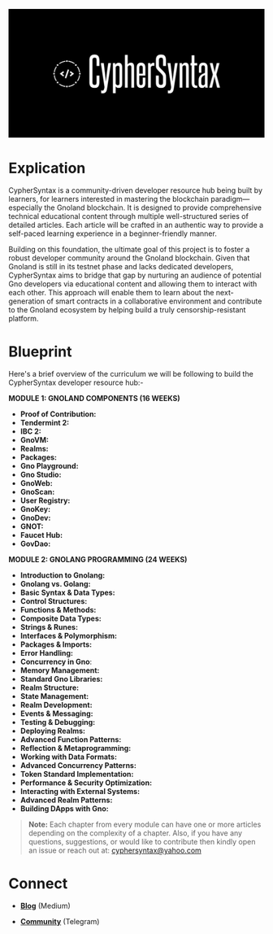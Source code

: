 ![Alt Image](https://github.com/Danish-Mahboob/CypherSyntax/blob/59c7984cfa85a5f215d67bdd50527b515f7880ed/Banner.jpg)
# Explication
CypherSyntax is a community-driven developer resource hub being built by learners, for learners interested in mastering the blockchain paradigm—especially the Gnoland blockchain. It is designed to provide comprehensive technical educational content through multiple well-structured series of detailed articles. Each article will be crafted in an authentic way to provide a self-paced learning experience in a beginner-friendly manner.

Building on this foundation, the ultimate goal of this project is to foster a robust developer community around the Gnoland blockchain. Given that Gnoland is still in its testnet phase and lacks dedicated developers, CypherSyntax aims to bridge that gap by nurturing an audience of potential Gno developers via educational content and allowing them to interact with each other. This approach will enable them to learn about the next-generation of smart contracts in a collaborative environment and contribute to the Gnoland ecosystem by helping build a truly censorship-resistant platform.



# Blueprint
Here's a brief overview of the curriculum we will be following to build the CypherSyntax developer resource hub:-


__MODULE 1: GNOLAND COMPONENTS   (16 WEEKS)__

+ __Proof of Contribution:__
+ __Tendermint 2:__
+ __IBC 2:__
+ __GnoVM:__
+ __Realms:__
+ __Packages:__
+ __Gno Playground:__
+ __Gno Studio:__
+ __GnoWeb:__
+ __GnoScan:__
+ __User Registry:__
+ __GnoKey:__
+ __GnoDev:__
+ __GNOT:__
+ __Faucet Hub:__
+ __GovDao:__


__MODULE 2: GNOLANG PROGRAMMING  (24 WEEKS)__

+ __Introduction to Gnolang:__
+ __Gnolang vs. Golang:__
+ __Basic Syntax & Data Types:__
+ __Control Structures:__
+ __Functions & Methods:__
+ __Composite Data Types:__
+ __Strings & Runes:__
+ __Interfaces & Polymorphism:__
+ __Packages & Imports:__
+ __Error Handling:__
+ __Concurrency in Gno__:
+ __Memory Management:__ 
+ __Standard Gno Libraries:__
+ __Realm Structure:__
+ __State Management:__
+ __Realm Development:__
+ __Events & Messaging:__
+ __Testing & Debugging:__
+ __Deploying Realms:__
+ __Advanced Function Patterns:__
+ __Reflection & Metaprogramming:__
+ __Working with Data Formats:__
+ __Advanced Concurrency Patterns:__
+ __Token Standard Implementation:__
+ __Performance & Security Optimization:__
+ __Interacting with External Systems:__
+ __Advanced Realm Patterns:__
+ __Building DApps with Gno:__


>__Note:__ Each chapter from every module can have one or more articles depending on the complexity of a chapter. Also, if you have any questions, suggestions, or would like to contribute then kindly open an issue or reach out at: cyphersyntax@yahoo.com


# Connect
+ __[Blog](https://medium.com/@cyphersyntax)__ (Medium)

+ __[Community](https://t.me/cyphersyntax)__ (Telegram)

